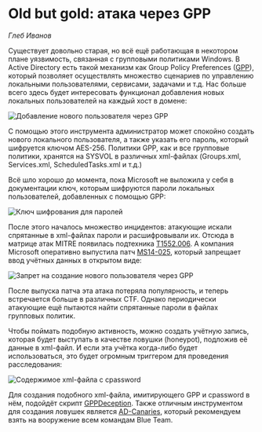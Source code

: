 # Old but gold: атака через GPP
*Глеб Иванов*

Существует довольно старая, но всё ещё работающая в некотором плане уязвимость, связанная с групповыми политиками Windows. В Active Directory есть такой механизм как Group Policy Preferences ([GPP](https://learn.microsoft.com/en-us/previous-versions/windows/it-pro/windows-server-2012-r2-and-2012/dn581922(v=ws.11))), который позволяет осуществлять множество сценариев по управлению локальными пользователями, сервисами, задачами и т.д. Нас больше всего здесь будет интересовать функционал добавления новых локальных пользователей на каждый хост в домене:

![Добавление нового пользователя через GPP](https://github.com/klsecservices/Publications/blob/master/purpleshift/pics-GPP/1new-user.png?raw=true)

С помощью этого инструмента администратор может спокойно создать нового локального пользователя, а также указать его пароль, который шифруется ключом AES-256. Политики GPP, как и все групповые политики, хранятся на SYSVOL в различных xml-файлах (Groups.xml, Services.xml, ScheduledTasks.xml и т.д.)

Всё шло хорошо до момента, пока Microsoft не выложила у себя в документации ключ, которым шифруются пароли локальных пользователей, добавленных с помощью GPP:

![Ключ шифрования для паролей](https://github.com/klsecservices/Publications/blob/master/purpleshift/pics-GPP/2ms-key.png?raw=true)

После этого началось множество инцидентов: атакующие искали спрятанные в xml-файлах пароли и расшифровывали их. Отсюда в матрице атак MITRE появилась подтехника [T1552.006](https://attack.mitre.org/techniques/T1552/006/). А компания Microsoft оперативно выпустила патч [MS14-025](https://support.microsoft.com/en-us/topic/ms14-025-vulnerability-in-group-policy-preferences-could-allow-elevation-of-privilege-may-13-2014-60734e15-af79-26ca-ea53-8cd617073c30), который запрещает ввод учётных данных в открытом виде:

![Запрет на создание нового пользователя через GPP](https://github.com/klsecservices/Publications/blob/master/purpleshift/pics-GPP/3warning.png?raw=true)

После выпуска патча эта атака потеряла популярность, и теперь встречается больше в различных CTF. Однако периодически атакующие ещё пытаются найти спрятанные пароли в файлах групповых политик. 

Чтобы поймать подобную активность, можно создать учётную запись, которая будет выступать в качестве ловушки (honeypot), подложив её данные в xml-файл. И если эта учётка когда-либо будет использоваться, это будет огромным триггером для проведения расследования:

![Содержимое xml-файла с cpassword](https://github.com/klsecservices/Publications/blob/master/purpleshift/pics-GPP/4honeypot.png?raw=true)

Для создания подобного xml-файла, имитирующего GPP и cpassword в нём, подойдёт скрипт [GPPDeception](https://github.com/RedSiege/GPPDeception). Также отличным инструментом для создания ловушек является [AD-Canaries](https://github.com/AirbusProtect/AD-Canaries), который рекомендуем взять на вооружение всем командам Blue Team.

